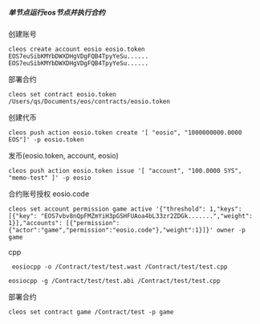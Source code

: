 ##### 单节点运行eos节点并执行合约

创建账号
```
cleos create account eosio eosio.token EOS7euSibKMYbDWXDHgVDgFQB4TpyYeSu...... EOS7euSibKMYbDWXDHgVDgFQB4TpyYeSu......
```
部署合约
```
cleos set contract eosio.token /Users/qs/Documents/eos/contracts/eosio.token
```
创建代币
```
cleos push action eosio.token create '[ "eosio", "1000000000.0000 EOS"]' -p eosio.token
```
发币(eosio.token, account, eosio)
```
cleos push action eosio.token issue '[ "account", "100.0000 SYS", "memo-test" ]' -p eosio
```
合约账号授权 eosio.code
```
cleos set account permission game active '{"threshold": 1,"keys": [{"key": "EOS7vbv8nQpFMZmYiH3pGSHFUAoa4bL33zr2ZDGk.......","weight": 1}],"accounts": [{"permission":{"actor":"game","permission":"eosio.code"},"weight":1}]}' owner -p game
```
cpp
```
 eosiocpp -o /Contract/test/test.wast /Contract/test/test.cpp
 ```
 ```
 eosiocpp -g /Contract/test/test.abi /Contract/test/test.cpp
 ```
部署合约
```
cleos set contract game /Contract/test -p game
```

